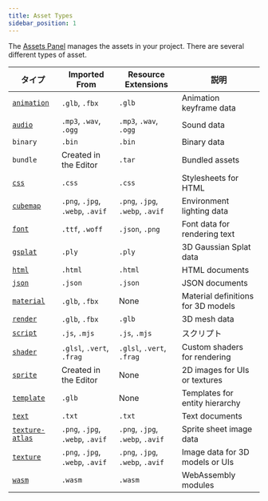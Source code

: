 ```yaml
---
title: Asset Types
sidebar_position: 1
---
```


The [Assets Panel](/user-manual/editor/interface/assets) manages the assets in your project. There are several different types of asset.

| タイプ                             | Imported From                    | Resource Extensions              | 説明                        |
| -------------------------------- | -------------------------------- | -------------------------------- | ---------------------------------- |
| [`animation`](animation)         | `.glb`, `.fbx`                   | `.glb`                           | Animation keyframe data            |
| [`audio`](audio)                 | `.mp3`, `.wav`, `.ogg`           | `.mp3`, `.wav`, `.ogg`           | Sound data                         |
| `binary`                         | `.bin`                           | `.bin`                           | Binary data                        |
| `bundle`                         | Created in the Editor            | `.tar`                           | Bundled assets                     |
| [`css`](css)                     | `.css`                           | `.css`                           | Stylesheets for HTML               |
| [`cubemap`](cubemap)             | `.png`, `.jpg`, `.webp`, `.avif` | `.png`, `.jpg`, `.webp`, `.avif` | Environment lighting data          |
| [`font`](font)                   | `.ttf`, `.woff`                  | `.json`, `.png`                  | Font data for rendering text       |
| [`gsplat`](gsplat)               | `.ply`                           | `.ply`                           | 3D Gaussian Splat data             |
| [`html`](html)                   | `.html`                          | `.html`                          | HTML documents                     |
| [`json`](json)                   | `.json`                          | `.json`                          | JSON documents                     |
| [`material`](material)           | `.glb`, `.fbx`                   | None                             | Material definitions for 3D models |
| [`render`](render)               | `.glb`, `.fbx`                   | `.glb`                           | 3D mesh data                       |
| [`script`](../../scripting/index.md) | `.js`, `.mjs`                | `.js`, `.mjs`                    | スクリプト                            |
| [`shader`](shader)               | `.glsl`, `.vert`, `.frag`        | `.glsl`, `.vert`, `.frag`        | Custom shaders for rendering       |
| [`sprite`](sprite)               | Created in the Editor            | None                             | 2D images for UIs or textures      |
| [`template`](template)           | `.glb`                           | None                             | Templates for entity hierarchy     |
| [`text`](text)                   | `.txt`                           | `.txt`                           | Text documents                     |
| [`texture-atlas`](texture-atlas) | `.png`, `.jpg`, `.webp`, `.avif` | `.png`, `.jpg`, `.webp`, `.avif` | Sprite sheet image data            |
| [`texture`](texture)             | `.png`, `.jpg`, `.webp`, `.avif` | `.png`, `.jpg`, `.webp`, `.avif` | Image data for 3D models or UIs    |
| [`wasm`](wasm)                   | `.wasm`                          | `.wasm`                          | WebAssembly modules                |
